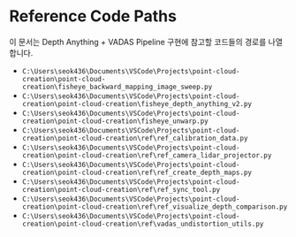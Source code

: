 # Reference Code Paths

이 문서는 Depth Anything + VADAS Pipeline 구현에 참고할 코드들의 경로를 나열합니다.

*   `C:\Users\seok436\Documents\VSCode\Projects\point-cloud-creation\point-cloud-creation\fisheye_backward_mapping_image_sweep.py`
*   `C:\Users\seok436\Documents\VSCode\Projects\point-cloud-creation\point-cloud-creation\fisheye_depth_anything_v2.py`
*   `C:\Users\seok436\Documents\VSCode\Projects\point-cloud-creation\point-cloud-creation\fisheye_unwarp.py`
*   `C:\Users\seok436\Documents\VSCode\Projects\point-cloud-creation\point-cloud-creation\ref\ref_calibration_data.py`
*   `C:\Users\seok436\Documents\VSCode\Projects\point-cloud-creation\point-cloud-creation\ref\ref_camera_lidar_projector.py`
*   `C:\Users\seok436\Documents\VSCode\Projects\point-cloud-creation\point-cloud-creation\ref\ref_create_depth_maps.py`
*   `C:\Users\seok436\Documents\VSCode\Projects\point-cloud-creation\point-cloud-creation\ref\ref_sync_tool.py`
*   `C:\Users\seok436\Documents\VSCode\Projects\point-cloud-creation\point-cloud-creation\ref\ref_visualize_depth_comparison.py`
*   `C:\Users\seok436\Documents\VSCode\Projects\point-cloud-creation\point-cloud-creation\ref\vadas_undistortion_utils.py`
